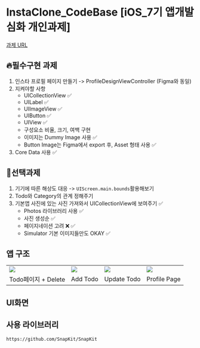 # InstaClone_CodeBase [iOS_7기 앱개발 심화 개인과제]

[과제 URL](https://teamsparta.notion.site/iOS-cbdbd12c45784371bd93167719551d8a)

## 🔥필수구현 과제
1. 인스타 프로필 페이지 만들기 -> ProfileDesignViewController (Figma와 동일)
2. 지켜야할 사항
   - UICollectionView ✅
   - UILabel ✅
   - UIImageView ✅
   - UIButton ✅
   - UIView ✅
   - 구성요소 비율, 크기, 여백 구현 
   - 이미지는 Dummy Image 사용 ✅
   - Button Image는 Figma에서 export 후, Asset 형태 사용 ✅
3. Core Data 사용 ✅

## 🧨선택과제
1. 기기에 따른 해상도 대응 -> `UIScreen.main.bounds`활용해보기
2. Todo와 Category의 관계 정해주기
3. 기본앱 사진에 있는 사진 가져와서 UICollectionView에 보여주기 ✅
   - Photos 라이브러리 사용 ✅
   - 사진 생성순 ✅
   - 페이지네이션 고려 ❌ ✅
   - Simulator 기본 이미지들만도 OKAY ✅
## 앱 구조

<table>
   <tr>
      <td>
         <img src= "https://github.com/Luna828/InstaClone_CodeBase/assets/93186591/5c939207-2b7a-4a74-8ba6-4a4b42afcda0" />
      </td>
      <td>
         <img src= "https://github.com/Luna828/InstaClone_CodeBase/assets/93186591/98e03d26-6e4f-45e8-b366-25692f8d176d" />
      </td>
      <td>
         <img src= "https://github.com/Luna828/InstaClone_CodeBase/assets/93186591/0e602e7a-c666-4261-9bb9-8e682d8c5511" />
      </td>
      <td>
         <img src= "https://github.com/Luna828/InstaClone_CodeBase/assets/93186591/4cd0f0b8-c983-4aab-a0e4-3c4b07288fc9" />
      </td>
   </tr>
   <tr>
      <td>
         Todo페이지 + Delete
      </td>
      <td>
         Add Todo
      </td>
      <td>
         Update Todo
      </td>
       <td>
         Profile Page
      </td>
   </tr>
</table>

## UI화면

## 사용 라이브러리
```text
https://github.com/SnapKit/SnapKit
```

